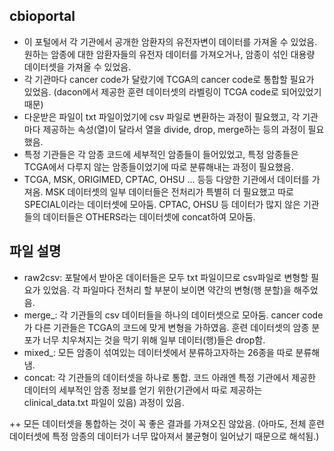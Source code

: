 ## cbioportal
+ 이 포털에서 각 기관에서 공개한 암환자의 유전자변이 데이터를 가져올 수 있었음. 원하는 암종에 대한 암환자들의 유전자 데이터를 가져오거나, 암종이 섞인 대용량 데이터셋을 가져올 수 있었음.
+ 각 기관마다 cancer code가 달랐기에 TCGA의 cancer code로 통합할 필요가 있었음. (dacon에서 제공한 훈련 데이터셋의 라벨링이 TCGA code로 되어있었기 때문)
+ 다운받은 파일이 txt 파일이었기에 csv 파일로 변환하는 과정이 필요했고, 각 기관마다 제공하는 속성(열)이 달라서 열을 divide, drop, merge하는 등의 과정이 필요했음.
+ 특정 기관들은 각 암종 코드에 세부적인 암종들이 들어있었고, 특정 암종들은 TCGA에서 다루지 않는 암종들이었기에 따로 분류해내는 과정이 필요했음.
+ TCGA, MSK, ORIGIMED, CPTAC, OHSU ... 등등 다양한 기관에서 데이터를 가져옴. MSK 데이터셋의 일부 데이터들은 전처리가 특별히 더 필요했고 따로 SPECIAL이라는 데이터셋에 모아둠. CPTAC, OHSU 등 데이터가 많지 않은 기관들의 데이터들은 OTHERS라는 데이터셋에 concat하여 모아둠.

## 파일 설명
+ raw2csv: 포탈에서 받아온 데이터들은 모두 txt 파일이므로 csv파일로 변형할 필요가 있었음. 각 파일마다 전처리 할 부분이 보이면 약간의 변형(행 분할)을 해주었음.
+ merge_: 각 기관들의 csv 데이터들을 하나의 데이터셋으로 모아둠. cancer code가 다른 기관들은 TCGA의 코드에 맞게 변형을 가하였음. 훈련 데이터셋의 암종 분포가 너무 치우쳐지는 것을 막기 위해 일부 데이터(행)들은 drop함.
+ mixed_: 모든 암종이 섞여있는 데이터셋에서 분류하고자하는 26종을 따로 분류해냄.
+ concat: 각 기관들의 데이터셋을 하나로 통합. 코드 아래엔 특정 기관에서 제공한 데이터의 세부적인 암종 정보를 얻기 위한(기관에서 따로 제공하는 clinical_data.txt 파일이 있음) 과정이 있음.

++ 모든 데이터셋을 통합하는 것이 꼭 좋은 결과를 가져오진 않았음. (아마도, 전체 훈련 데이터셋에 특정 암종의 데이터가 너무 많아져서 불균형이 일어났기 때문으로 해석됨.)
